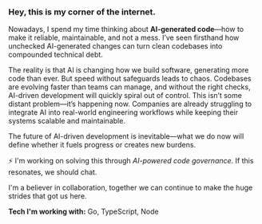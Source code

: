 ### Hey, this is my corner of the internet.  

Nowadays, I spend my time thinking about **AI-generated code**—how to make it reliable, maintainable, and not a mess. I’ve seen firsthand how unchecked AI-generated changes can turn clean codebases into compounded technical debt.  

The reality is that AI is changing how we build software, generating more code than ever. But speed without safeguards leads to chaos. Codebases are evolving faster than teams can manage, and without the right checks, AI-driven development will quickly spiral out of control.
This isn’t some distant problem—it’s happening now. Companies are already struggling to integrate AI into real-world engineering workflows while keeping their systems scalable and maintainable.  

The future of AI-driven development is inevitable—what we do now will define whether it fuels progress or creates new burdens.  

⚡ I'm working on solving this through *AI-powered code governance*. If this resonates, we should chat. 

I'm a believer in collaboration, together we can continue to make the huge strides that got us here.

**Tech I'm working with:** Go, TypeScript, Node  
